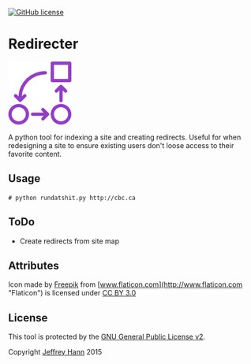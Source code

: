 [![GitHub license](https://img.shields.io/github/license/obihann/redirecter.svg)](https://github.com/obihann/redirecter/blob/master/LICENSE)

# Redirecter
[![Logo](https://raw.githubusercontent.com/obihann/redirecter/master/logo.png)]()

A python tool for indexing a site and creating redirects. Useful for when redesigning a site to ensure existing users don't loose access to their favorite content.

## Usage

```
# python rundatshit.py http://cbc.ca
```

## ToDo
* Create redirects from site map

## Attributes
Icon made by [Freepik](http://www.freepik.com "Freepik") from [www.flaticon.com](http://www.flaticon.com "Flaticon") is licensed under [CC BY 3.0](http://creativecommons.org/licenses/by/3.0/ "Creative Commons BY 3.0")

## License

This tool is protected by the [GNU General Public License v2](http://www.gnu.org/licenses/gpl-2.0.html).

Copyright [Jeffrey Hann](http://jeffreyhann.ca/) 2015
